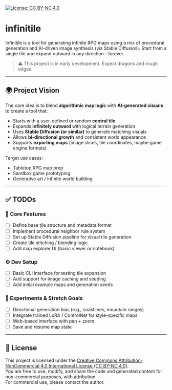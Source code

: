 [![License: CC BY-NC 4.0](https://img.shields.io/badge/License-CC%20BY--NC%204.0-lightgrey.svg)](https://creativecommons.org/licenses/by-nc/4.0/)

# infinitile
Infinitile is a tool for generating infinite RPG maps using a mix of procedural generation and AI-driven image synthesis (via Stable Diffusion). Start from a single tile and expand outward in any direction—forever.

> ⚠️ This project is in early development. Expect dragons and rough edges.

---

## 🌍 Project Vision

The core idea is to blend **algorithmic map logic** with **AI-generated visuals** to create a tool that:
- Starts with a user-defined or random **central tile**
- Expands **infinitely outward** with logical terrain generation
- Uses **Stable Diffusion (or similar)** to generate matching visuals
- Allows **bi-directional growth** and consistent world appearance
- Supports **exporting maps** (image slices, tile coordinates, maybe game engine formats)

Target use cases:
- Tabletop RPG map prep
- Sandbox game prototyping
- Generative art / infinite world building

---

## ✅ TODOs

### 🔧 Core Features
- [ ] Define base tile structure and metadata format
- [ ] Implement procedural neighbor rule system
- [ ] Set up Stable Diffusion pipeline for visual tile generation
- [ ] Create tile stitching / blending logic
- [ ] Add map explorer UI (basic viewer or notebook)

### ⚙️ Dev Setup
- [ ] Basic CLI interface for testing tile expansion
- [ ] Add support for image caching and seeding
- [ ] Add initial example maps and generation seeds

### 🧪 Experiments & Stretch Goals
- [ ] Directional generation bias (e.g., coastlines, mountain ranges)
- [ ] Integrate trained LoRA / ControlNet for style-specific maps
- [ ] Web-based interface with pan + zoom
- [ ] Save and resume map state

---

## 📝 License

This project is licensed under the [Creative Commons Attribution-NonCommercial 4.0 International License (CC BY-NC 4.0)](https://creativecommons.org/licenses/by-nc/4.0/).  
You are free to use, modify, and share the code and generated content for non-commercial purposes, with attribution.  
For commercial use, please contact the author.
